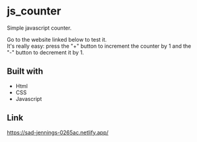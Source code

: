 # js_counter
Simple javascript counter.  
  
Go to the website linked below to test it.  
It's really easy: press the "+" button to increment the counter by 1 and the "-" button to decrement it by 1.

## Built with

- Html
- CSS
- Javascript

## Link
https://sad-jennings-0265ac.netlify.app/


